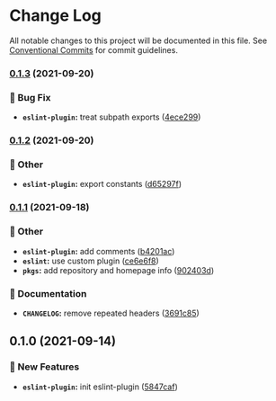 # Change Log

All notable changes to this project will be documented in this file.
See [Conventional Commits](https://conventionalcommits.org) for commit guidelines.

### [0.1.3](https://github.com/younho9/lib/compare/@younho9/eslint-plugin@0.1.2...@younho9/eslint-plugin@0.1.3) (2021-09-20)


### :bug: Bug Fix

* **`eslint-plugin`:** treat subpath exports ([4ece299](https://github.com/younho9/lib/commit/4ece29959ad2dd7e4207fcbd1cf0095b702275c1))



### [0.1.2](https://github.com/younho9/lib/compare/@younho9/eslint-plugin@0.1.1...@younho9/eslint-plugin@0.1.2) (2021-09-20)


### :broom: Other

* **`eslint-plugin`:** export constants ([d65297f](https://github.com/younho9/lib/commit/d65297fcf93d32faa850e51c112c81f43f5167ed))



### [0.1.1](https://github.com/younho9/lib/compare/@younho9/eslint-plugin@0.1.0...@younho9/eslint-plugin@0.1.1) (2021-09-18)


### :broom: Other

* **`eslint-plugin`:** add comments ([b4201ac](https://github.com/younho9/lib/commit/b4201ac51591c324d979bbaf961605d25aa4feb5))
* **`eslint`:** use custom plugin ([ce6e6f8](https://github.com/younho9/lib/commit/ce6e6f869cfec313b89ad5a2c5a32c2fd79743a5))
* **`pkgs`:** add repository and homepage info ([902403d](https://github.com/younho9/lib/commit/902403d6d2b0430effa51b037d48b91b92739eef))


### :memo: Documentation

* **`CHANGELOG`:** remove repeated headers ([3691c85](https://github.com/younho9/lib/commit/3691c8544bdaceafd94e4692da1a6316daecd69c))



## 0.1.0 (2021-09-14)

### :rocket: New Features

- **`eslint-plugin`:** init eslint-plugin ([5847caf](https://github.com/younho9/lib/commit/5847caf9f45fe179a0ab05cc1e46e1118694a23d))
